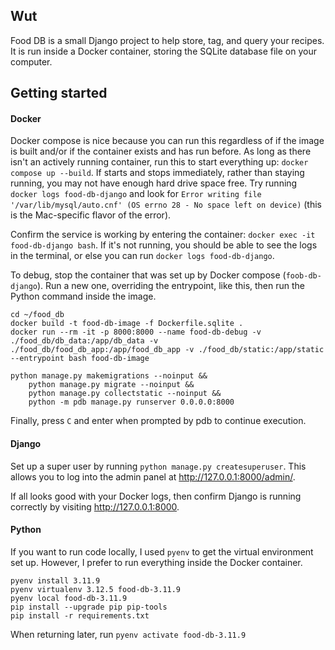 ## Wut
Food DB is a small Django project to help store, tag, and query your recipes. It is run inside a Docker container, storing the SQLite database file on your computer.

## Getting started

#### Docker
Docker compose is nice because you can run this regardless of if the image is built and/or if the container exists and has run before. As long as there isn't an actively running container, run this to start everything up: `docker compose up --build`. If starts and stops immediately, rather than staying running, you may not have enough hard drive space free. Try running `docker logs food-db-django` and look for `Error writing file '/var/lib/mysql/auto.cnf' (OS errno 28 - No space left on device)` (this is the Mac-specific flavor of the error).

Confirm the service is working by entering the container: `docker exec -it food-db-django bash`. If it's not running, you should be able to see the logs in the terminal, or else you can run `docker logs food-db-django`.

To debug, stop the container that was set up by Docker compose (`foob-db-django`). Run a new one, overriding the entrypoint, like this, then run the Python command inside the image.
```
cd ~/food_db
docker build -t food-db-image -f Dockerfile.sqlite .
docker run --rm -it -p 8000:8000 --name food-db-debug -v ./food_db/db_data:/app/db_data -v ./food_db/food_db_app:/app/food_db_app -v ./food_db/static:/app/static --entrypoint bash food-db-image

python manage.py makemigrations --noinput &&
    python manage.py migrate --noinput &&
    python manage.py collectstatic --noinput &&
    python -m pdb manage.py runserver 0.0.0.0:8000
```

Finally, press `C` and enter when prompted by pdb to continue execution.

#### Django
Set up a super user by running `python manage.py createsuperuser`. This allows you to log into the admin panel at http://127.0.0.1:8000/admin/.

If all looks good with your Docker logs, then confirm Django is running correctly by visiting http://127.0.0.1:8000.

#### Python
If you want to run code locally, I used `pyenv` to get the virtual environment set up. However, I prefer to run everything inside the Docker container.
```
pyenv install 3.11.9
pyenv virtualenv 3.12.5 food-db-3.11.9
pyenv local food-db-3.11.9
pip install --upgrade pip pip-tools
pip install -r requirements.txt
```

When returning later, run `pyenv activate food-db-3.11.9`




